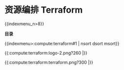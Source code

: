 # 资源编排 Terraform

{{indexmenu_n>8}}

**目录**

{{indexmenu>:compute:terraform#1 | nsort dsort msort}}

{{:compute:terraform:logo-2.png?260 |}}

{{:compute:terraform:terraform.png?300 |}}

